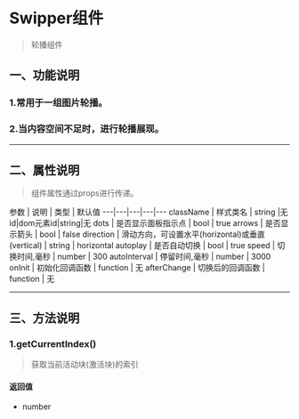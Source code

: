 # Swipper组件
> 轮播组件

## 一、功能说明
### 1.常用于一组图片轮播。
### 2.当内容空间不足时，进行轮播展现。

---

## 二、属性说明
> 组件属性通过props进行传递。

参数 | 说明 | 类型 | 默认值
---|---|---|---|---
className | 样式类名 | string |无
id|dom元素id|string|无
dots | 是否显示面板指示点 | bool | true
arrows | 是否显示箭头 | bool | false
direction | 滑动方向，可设置水平(horizontal)或垂直(vertical) | string | horizontal
autoplay | 是否自动切换 | bool | true
speed  | 切换时间,毫秒 | number | 300
autoInterval | 停留时间,毫秒 | number | 3000
onInit | 初始化回调函数 | function | 无
afterChange | 切换后的回调函数 | function | 无

---

## 三、方法说明
### 1.getCurrentIndex()
> 获取当前活动块(激活块)的索引

#### 返回值
- number